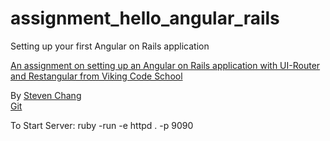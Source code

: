 # assignment_hello_angular_rails
Setting up your first Angular on Rails application

[An assignment on setting up an Angular on Rails application with UI-Router and Restangular from Viking Code School](https://www.vikingcodeschool.com)

By <a href="http://fullstackchang.com">Steven Chang</a> <br>
<a href="https://github.com/Steven-Chang/assignment_hello_angular_rails">Git</a> <br>

To Start Server: ruby -run -e httpd . -p 9090